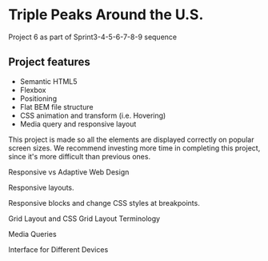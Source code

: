 # Triple Peaks Around the U.S.

Project 6 as part of Sprint3-4-5-6-7-8-9 sequence

## Project features

- Semantic HTML5
- Flexbox
- Positioning
- Flat BEM file structure
- CSS animation and transform (i.e. Hovering)
- Media query and responsive layout

This project is made so all the elements are displayed correctly on popular screen sizes. We recommend investing more time in completing this project, since it's more difficult than previous ones.

Responsive vs Adaptive Web Design

Responsive layouts.

Responsive blocks and change CSS styles at breakpoints.

Grid Layout and CSS Grid Layout Terminology

Media Queries

Interface for Different Devices
